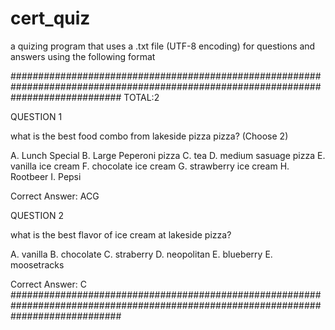 # cert_quiz
a quizing program that uses a .txt file (UTF-8 encoding) for questions and answers using the following format


####################################################################################################################################
TOTAL:2

QUESTION 1

what is the best food combo from lakeside pizza pizza? (Choose 2)

A. Lunch Special
B. Large Peperoni pizza
C. tea
D. medium sasuage pizza
E. vanilla ice cream
F. chocolate ice cream
G. strawberry ice cream
H. Rootbeer
I. Pepsi

Correct Answer: ACG


QUESTION 2

what is the best flavor of ice cream at lakeside pizza?

A. vanilla
B. chocolate
C. straberry
D. neopolitan
E. blueberry
E. moosetracks

Correct Answer: C
####################################################################################################################################

